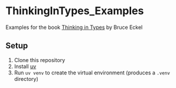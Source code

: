 # ThinkingInTypes_Examples

Examples for the book [Thinking in Types](https://thinkingintypes.com/) by Bruce Eckel

## Setup

1. Clone this repository
2. Install [uv](https://docs.astral.sh/uv/getting-started/installation/)
3. Run `uv venv` to create the virtual environment (produces a `.venv` directory)
